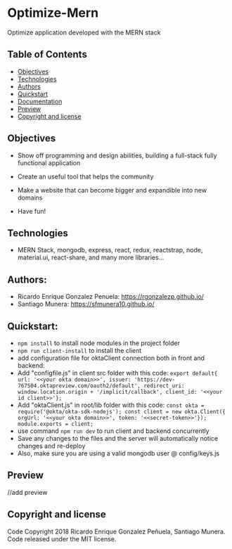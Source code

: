 # Optimize-Mern
Optimize application developed with the MERN stack

## Table of Contents
- [Objectives](#objectives)
- [Technologies](#technologies)
- [Authors](#authors)
- [Quickstart](#quickstart)
- [Documentation](#documentation)
- [Preview](#preview)
- [Copyright and license](#copyright-and-license)

## Objectives
- Show off programming and design abilities, building a full-stack fully functional application

- Create an useful tool that helps the community

- Make a website that can become bigger and expandible into new domains

- Have fun!

## Technologies
- MERN Stack, mongodb, express, react, redux, reactstrap, node, material.ui, react-share, and many more libraries...

## Authors:
- Ricardo Enrique Gonzalez Penuela: https://rgonzalezp.github.io/
- Santiago Munera: https://sfmunera10.github.io/

## Quickstart:

- ```npm install``` to install node modules in the project folder
- ```npm run client-install``` to install the client
- add configuration file for oktaClient connection both in front and backend:
- Add "configfile.js" in client src folder with this code: ```export default{ url: '<<your okta domain>>', issuer: 'https://dev-767504.oktapreview.com/oauth2/default', redirect_uri: window.location.origin + '/implicit/callback', client_id: '<<your id client>>'};```
- Add "oktaClient.js" in root/lib folder with this code: ```const okta = require('@okta/okta-sdk-nodejs'); const client = new okta.Client({ orgUrl: '<<your okta domain>>', token: '<<secret-token>>'}); module.exports = client;```
- use command ```npm run dev``` to run client and backend concurrently
- Save any changes to the files and the server will automatically notice changes and re-deploy
- Also, make sure you are using a valid mongodb user @ config/keys.js

## Preview
//add preview

## Copyright and license
Code Copyright 2018 Ricardo Enrique Gonzalez Peñuela, Santiago Munera. Code released under the MIT license.

